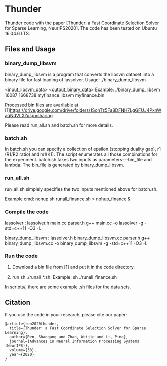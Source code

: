 # Thunder

Thunder code with the paper [Thunder: a Fast Coordinate Selection Solver for Sparse Learning, NeurIPS2020].
The code has been tested on Ubuntu 16.04.6 LTS.


## Files and Usage

### binary_dump_libsvm
binary_dump_libsvm is a program that converts the libsvm dataset
into a binary file for fast loading of lassolver.
Usage: ./binary_dump_libsvm <n> <p> <input_libsvm_data> <output_binary_data>
Example: ./binary_dump_libsvm 16087 1668738 myfinance.libsvm myfinance.bin

Processed bin files are avarilable at
[1]https://drive.google.com/drive/folders/1SohTz5Fa8DFNH7LgGFUJ4PxnWaqNdVLX?usp=sharing

Please read run_all.sh and batch.sh for more details.

### batch.sh
In batch.sh you can specify a collection of epsilon (stopping duality gap), r1 (R1/R2 ratio) and m1(K1).
The script enumerates all those combinations for the experiment.
batch.sh takes two inputs as parameters---bin_file and lambda.
The bin_file is generated by binary_dump_libsvm. 

### run_all.sh
run_all.sh simplely specifies the two inputs mentioned above for batch.sh.

Example cmd:
 nohup sh  runall_finance.sh > nohup_finance &

### Compile the code
lassolver : lassolver.h main.cc parser.h
	g++ main.cc -o lassolver -g -std=c++11 -O3 -I.

binary_dump_libsvm : lassolver.h binary_dump_libsvm.cc parser.h
	g++ binary_dump_libsvm.cc -o binary_dump_libsvm -g -std=c++11 -O3 -I.


### Run the code
1. Download a bin file from [1] and put it in the code directory.

2. run  sh  ./runall_*.sh.  Example: sh ./runall_finance.sh

In scripts/, there are some example .sh files for the data sets.


## Citation
If you use the code in your research, please cite our  paper:
```
@article{ren2020thunder,
  title={Thunder: a Fast Coordinate Selection Solver for Sparse Learning},
  author={Ren, Shaogang and Zhao, Weijie and Li, Ping},
  journal={Advances in Neural Information Processing Systems (NeurIPS)},
  volume={33},
  year={2020}
}
```

